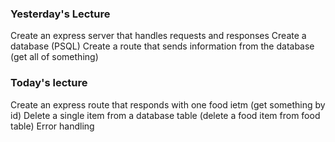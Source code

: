 ### Yesterday's Lecture
Create an express server that handles requests and responses
Create a database (PSQL)
Create a route that sends information from the database (get all of something)

### Today's lecture
Create an express route that responds with one food ietm (get something by id)
Delete a single item from a database table (delete a food item from food table)
Error handling
